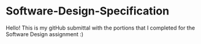 # Software-Design-Specification
Hello! This is my gitHub submittal with the portions that I completed for the Software Design assignment :)

